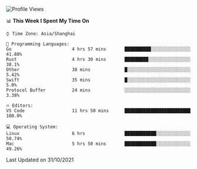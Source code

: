 <!--START_SECTION:waka-->
![Profile Views](http://img.shields.io/badge/Profile%20Views-11-blue)

📊 **This Week I Spent My Time On** 

```text
⌚︎ Time Zone: Asia/Shanghai

💬 Programming Languages: 
Go                       4 hrs 57 mins       ██████████░░░░░░░░░░░░░░░   41.88% 
Rust                     4 hrs 30 mins       █████████░░░░░░░░░░░░░░░░   38.1% 
Other                    38 mins             █░░░░░░░░░░░░░░░░░░░░░░░░   5.42% 
Swift                    35 mins             █░░░░░░░░░░░░░░░░░░░░░░░░   5.0% 
Protocol Buffer          24 mins             ░░░░░░░░░░░░░░░░░░░░░░░░░   3.38%

🔥 Editors: 
VS Code                  11 hrs 50 mins      █████████████████████████   100.0%

💻 Operating System: 
Linux                    6 hrs               ████████████░░░░░░░░░░░░░   50.74% 
Mac                      5 hrs 50 mins       ████████████░░░░░░░░░░░░░   49.26%

```


 Last Updated on 31/10/2021
<!--END_SECTION:waka-->
